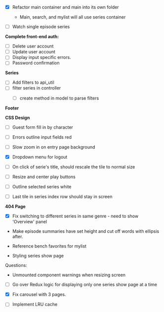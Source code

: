 - [X] Refactor main container and main into its own folder
  - Main, search, and mylist will all use series container

- [ ] Watch single episode series

**Complete front-end auth:**
- [ ] Delete user account
- [ ] Update user account
- [ ] Display input specific errors.
- [ ] Password confirmation

**Series**
- [ ] Add filters to api_util
- [ ] filter series in controller
  - [ ] create method in model to parse filters


**Footer**

**CSS Design**
- [ ] Guest form fill in by character
- [ ] Errors outline input fields red
- [ ] Slow zoom in on entry page background
- [X] Dropdown menu for logout
- [ ] On click of serie's title, should rescale the tile to normal size
- [ ] Resize and center play buttons
- [ ] Outline selected series white
- [ ] Last tile in series index row should stay in screen


**404 Page**

- [X] Fix switching to different series in same genre - need to show 'Overview' panel

- Make episode summaries have set height and cut off words with ellipsis after.

- Reference bench favorites for mylist

- Styling series show page

Questions:
- Unmounted component warnings when resizing screen

- [ ] Go over Redux logic for displaying only one series show page at a time


- [x] Fix carousel with 3 pages.

- [ ] Implement LRU cache
